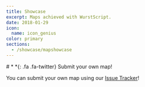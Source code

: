 ```yaml
---
title: Showcase
excerpt: Maps achieved with WurstScript.
date: 2018-01-29
icon:
  name: icon_genius
color: primary
sections:
  - /showcase/mapshowcase
---
```


<div class="jumbotron">
# *&nbsp;*{: .fa .fa-twitter} Submit your own map!

You can submit your own map using our [Issue Tracker](https://github.com/wurstscript/wurstscript.github.io/issues)!
</div>
